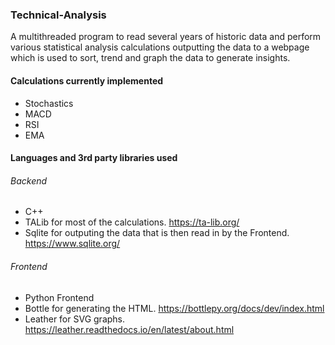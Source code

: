 ### Technical-Analysis

A multithreaded program to read several years of historic data and perform various statistical analysis calculations outputting the data to a webpage which is used to sort, trend and graph the data to generate insights.

#### Calculations currently implemented

- Stochastics
- MACD
- RSI
- EMA

#### Languages and 3rd party libraries used

###### Backend
* C++ 
*  TALib for most of the calculations. https://ta-lib.org/
*  Sqlite for outputing the data that is then read in by the Frontend. https://www.sqlite.org/

###### Frontend
* Python Frontend 
* Bottle for generating the HTML. https://bottlepy.org/docs/dev/index.html
* Leather for SVG graphs. https://leather.readthedocs.io/en/latest/about.html

